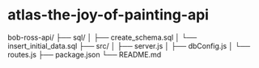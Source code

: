 # atlas-the-joy-of-painting-api

bob-ross-api/
├── sql/
│   ├── create_schema.sql
│   └── insert_initial_data.sql
├── src/
│   ├── server.js
│   ├── dbConfig.js
│   └── routes.js
├── package.json
└── README.md

